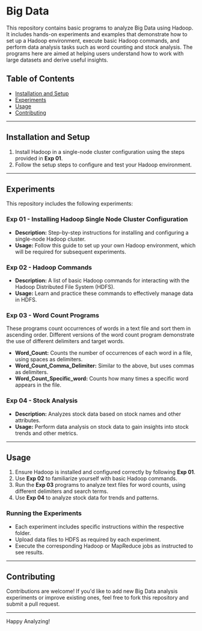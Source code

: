 # Big Data

This repository contains basic programs to analyze Big Data using Hadoop. It includes hands-on experiments and examples that demonstrate how to set up a Hadoop environment, execute basic Hadoop commands, and perform data analysis tasks such as word counting and stock analysis. The programs here are aimed at helping users understand how to work with large datasets and derive useful insights.

## Table of Contents

- [Installation and Setup](#installation-and-setup)
- [Experiments](#experiments)
- [Usage](#usage)
- [Contributing](#contributing)

---

## Installation and Setup

1. Install Hadoop in a single-node cluster configuration using the steps provided in **Exp 01**.
2. Follow the setup steps to configure and test your Hadoop environment.

---

## Experiments

This repository includes the following experiments:

### Exp 01 - Installing Hadoop Single Node Cluster Configuration
- **Description:** Step-by-step instructions for installing and configuring a single-node Hadoop cluster.
- **Usage:** Follow this guide to set up your own Hadoop environment, which will be required for subsequent experiments.

### Exp 02 - Hadoop Commands
- **Description:** A list of basic Hadoop commands for interacting with the Hadoop Distributed File System (HDFS).
- **Usage:** Learn and practice these commands to effectively manage data in HDFS.

### Exp 03 - Word Count Programs
These programs count occurrences of words in a text file and sort them in ascending order. Different versions of the word count program demonstrate the use of different delimiters and target words.
- **Word_Count:** Counts the number of occurrences of each word in a file, using spaces as delimiters.
- **Word_Count_Comma_Delimiter:** Similar to the above, but uses commas as delimiters.
- **Word_Count_Specific_word:** Counts how many times a specific word appears in the file.

### Exp 04 - Stock Analysis
- **Description:** Analyzes stock data based on stock names and other attributes.
- **Usage:** Perform data analysis on stock data to gain insights into stock trends and other metrics.

---

## Usage

1. Ensure Hadoop is installed and configured correctly by following **Exp 01**.
2. Use **Exp 02** to familiarize yourself with basic Hadoop commands.
3. Run the **Exp 03** programs to analyze text files for word counts, using different delimiters and search terms.
4. Use **Exp 04** to analyze stock data for trends and patterns.

### Running the Experiments
- Each experiment includes specific instructions within the respective folder.
- Upload data files to HDFS as required by each experiment.
- Execute the corresponding Hadoop or MapReduce jobs as instructed to see results.

---

## Contributing

Contributions are welcome! If you'd like to add new Big Data analysis experiments or improve existing ones, feel free to fork this repository and submit a pull request.

---

Happy Analyzing!
